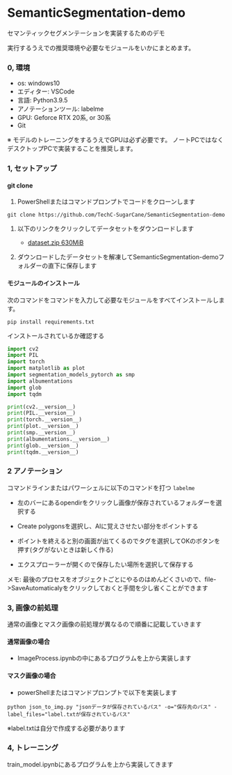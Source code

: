 # SemanticSegmentation-demo
セマンティックセグメンテーションを実装するためのデモ

実行するうえでの推奨環境や必要なモジュールをいかにまとめます。

### 0, 環境
- os: windows10
- エディター: VSCode
- 言語: Python3.9.5
- アノテーションツール: labelme
- GPU: Geforce RTX 20系, or 30系
- Git

※ モデルのトレーニングをするうえでGPUは必ず必要です。
ノートPCではなくデスクトップPCで実装することを推奨します。

### 1, セットアップ

#### git clone

1. PowerShellまたはコマンドプロンプトでコードをクローンします

`
git clone https://github.com/TechC-SugarCane/SemanticSegmentation-demo
`

1. 以下のリンクをクリックしてデータセットをダウンロードします
    - [dataset.zip 630MiB](https://sugarcane.blob.core.windows.net/demo-dataset/dataset.zip "dataset.zip 630MiB")

1. ダウンロードしたデータセットを解凍してSemanticSegmentation-demoフォルダーの直下に保存します

#### モジュールのインストール
次のコマンドをコマンドを入力して必要なモジュールをすべてインストールします。

`
pip install requirements.txt
`

インストールされているか確認する

``` python
import cv2
import PIL
import torch
import matplotlib as plot
import segmentation_models_pytorch as smp
import albumentations
import glob
import tqdm

print(cv2.__version__)
print(PIL.__version__)
print(torch.__version__)
print(plot.__version__)
print(smp.__version__)
print(albumentations.__version__)
print(glob.__version__)
print(tqdm.__version__)
```

### 2 アノテーション

コマンドラインまたはパワーシェルに以下のコマンドを打つ
`
labelme
`

 - 左のバーにあるopendirをクリックし画像が保存されているフォルダーを選択する

 - Create polygonsを選択し、AIに覚えさせたい部分をポイントする

 - ポイントを終えると別の画面が出てくるのでタグを選択してOKのボタンを押す(タグがないときは新しく作る)

 - エクスプローラーが開くので保存したい場所を選択して保存する

 メモ: 最後のプロセスをオブジェクトごとにやるのはめんどくさいので、file->SaveAutomaticalyをクリックしておくと手間を少し省くことができます

 ### 3, 画像の前処理

 通常の画像とマスク画像の前処理が異なるので順番に記載していきます

 #### 通常画像の場合

- ImageProcess.ipynbの中にあるプログラムを上から実装します

#### マスク画像の場合

- powerShellまたはコマンドプロンプトで以下を実装します

`
python json_to_img.py "jsonデータが保存されているパス" -o="保存先のパス" -label_files="label.txtが保存されているパス"
`

※label.txtは自分で作成する必要があります

### 4, トレーニング

train_model.ipynbにあるプログラムを上から実装してきます
